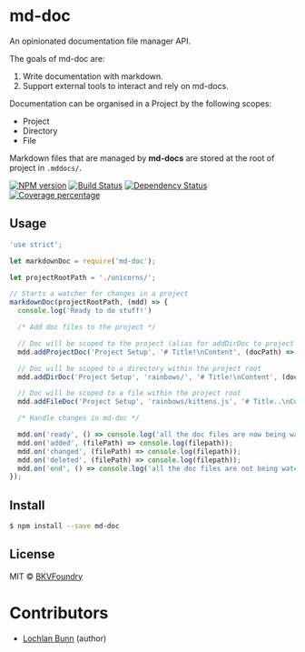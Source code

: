 # md-doc

An opinionated documentation file manager API.

The goals of md-doc are:

1. Write documentation with markdown.
2. Support external tools to interact and rely on md-docs.

Documentation can be organised in a Project by the following scopes:

- Project
- Directory
- File

Markdown files that are managed by **md-docs** are stored at the root of project in `.mddocs/`.

[![NPM version][npm-image]][npm-url] [![Build Status][travis-image]][travis-url] [![Dependency Status][daviddm-image]][daviddm-url] [![Coverage percentage][coveralls-image]][coveralls-url]

## Usage

```js
'use strict';

let markdownDoc = require('md-doc');

let projectRootPath = './unicorns/';

// Starts a watcher for changes in a project
markdownDoc(projectRootPath, (mdd) => {
  console.log('Ready to do stuff!')

  /* Add doc files to the project */

  // Doc will be scoped to the project (alias for addDirDoc to project root dir)
  mdd.addProjectDoc('Project Setup', '# Title!\nContent', (docPath) => console.log(docPath));

  // Doc will be scoped to a directory within the project root
  mdd.addDirDoc('Project Setup', 'rainbows/', '# Title!\nContent', (docPath) => console.log(docPath));

  // Doc will be scoped to a file within the project root
  mdd.addFileDoc('Project Setup', 'rainbows/kittens.js', '# Title..\nContent..', (docPath) => console.log(docPath));

  /* Handle changes in md-doc */

  mdd.on('ready', () => console.log('all the doc files are now being watched :)'));
  mdd.on('added', (filePath) => console.log(filepath));
  mdd.on('changed', (filePath) => console.log(filepath));
  mdd.on('deleted', (filePath) => console.log(filepath));
  mdd.on('end', () => console.log('all the doc files are not being watched :('));
});
```

## Install

```sh
$ npm install --save md-doc
```

## License

MIT © [BKVFoundry](https://github.com/BKVFoundry)

# Contributors

- [Lochlan Bunn](https://github.com/loklaan) (author)


[npm-image]: https://badge.fury.io/js/md-doc.svg
[npm-url]: https://npmjs.org/package/md-doc
[travis-image]: https://travis-ci.org/BKVFoundry/md-doc.svg?branch=master
[travis-url]: https://travis-ci.org/BKVFoundry/md-doc
[daviddm-image]: https://david-dm.org/BKVFoundry/md-doc.svg?theme=shields.io
[daviddm-url]: https://david-dm.org/BKVFoundry/md-doc
[coveralls-image]: https://coveralls.io/repos/BKVFoundry/md-doc/badge.svg
[coveralls-url]: https://coveralls.io/r/BKVFoundry/md-doc
